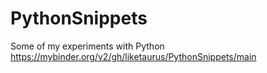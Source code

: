 # PythonSnippets
Some of my experiments with Python
https://mybinder.org/v2/gh/liketaurus/PythonSnippets/main
